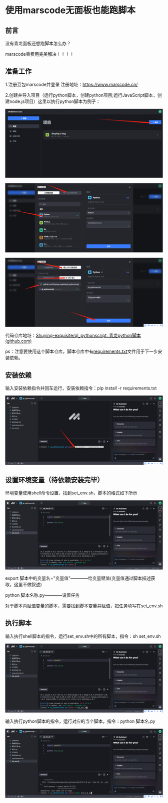 # 使用marscode无面板也能跑脚本

## 前言

没有青龙面板还想跑脚本怎么办？

marscode零费用完美解决！！！！

## 准备工作

1.注册豆包marscode并登录             注册地址：https://www.marscode.cn/

2.创建并导入项目（运行python脚本，创建python项目;运行JavaScript脚本，创建node.js项目）这里以执行python脚本为例子：

![创建新项目](image-20240813222108770.png)

![导入仓库](image-20240813222231969.png)

![从Url导入并创建](image-20240813222327160.png)

代码仓库地址：[Shuying-exquisite/ql_pythonscript: 青龙python脚本 (github.com)](https://github.com/Shuying-exquisite/ql_pythonscript)

ps：注意要使用这个脚本仓库，脚本仓库中有[requirements.txt](https://github.com/Shuying-exquisite/ql_pythonscript/blob/main/requirements.txt)文件用于下一步安装依赖。

## 安装依赖

输入安装依赖指令并回车运行，安装依赖指令：pip install -r requirements.txt

![安装依赖](image-20240813223018510.png)

## 设置环境变量（待依赖安装完毕）

环境变量使用shell命令设置，找到set_env.sh，脚本的格式如下所示

![image-20240813223301870](image-20240813223301870.png)

export 脚本中的变量名="变量值"————给变量赋值(变量值通过脚本描述获取，这里不做叙述)

python 脚本名称.py————设置任务

对于脚本内赋值变量的脚本，需要找到脚本变量并赋值，把任务填写在set_env.sh

## 执行脚本

输入执行shell脚本的指令，运行set_env.sh中的所有脚本，指令：sh set_env.sh

![image-20240813223746542](image-20240813223746542.png)

输入执行python脚本的指令，运行对应的当个脚本，指令：python 脚本名.py

![image-20240813224043004](image-20240813224043004.png)